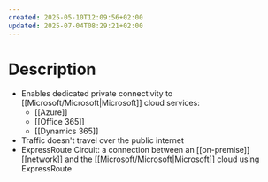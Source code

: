 ```yaml
---
created: 2025-05-10T12:09:56+02:00
updated: 2025-07-04T08:29:21+02:00
---
```

# Description
- Enables dedicated private connectivity to [[Microsoft/Microsoft|Microsoft]] cloud services:
	- [[Azure]]
	- [[Office 365]]
	- [[Dynamics 365]]
- Traffic doesn't travel over the public internet
- ExpressRoute Circuit: a connection between an [[on-premise]] [[network]] and the [[Microsoft/Microsoft|Microsoft]] cloud using ExpressRoute